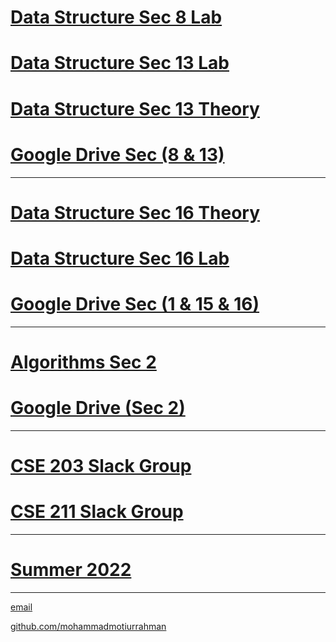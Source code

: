
# [Data Structure Sec 8 Lab](https://mohammadmotiurrahman.github.io/cse203_8L)
# [Data Structure Sec 13 Lab](https://mohammadmotiurrahman.github.io/cse203_13L)
# [Data Structure Sec 13 Theory](https://mohammadmotiurrahman.github.io/cse203_13)
# [Google Drive Sec (8 & 13)](https://drive.google.com/drive/folders/10fW4uC57ErceiyXK2ZZGZN2LmeDABelm?usp=sharing)

* * * 
# [Data Structure Sec 16 Theory](https://mohammadmotiurrahman.github.io/cse203_16)
# [Data Structure Sec 16 Lab](https://mohammadmotiurrahman.github.io/cse203_16L)
# [Google Drive Sec (1 & 15 & 16)]()

* * * 
# [Algorithms Sec 2](https://mohammadmotiurrahman.github.io/cse211_2)
# [Google Drive (Sec 2)](https://drive.google.com/drive/folders/1K3MD1XFtCfr700KjvasbbBVfn21gmRCg?usp=sharing)


* * *
# [CSE 203 Slack Group](https://cse203autumn22.slack.com/)
# [CSE 211 Slack Group](https://cse211autumn22.slack.com/)

* * *
# [Summer 2022](https://mohammadmotiurrahman.github.io/summer2022)

* * *

[email](mailto:mohammadmotiurrahman@gmail.com)

[github.com/mohammadmotiurrahman](https://github.com/mohammadmotiurrahman)
